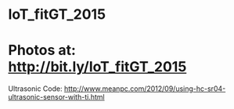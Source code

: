 # IoT_fitGT_2015

# Photos at: http://bit.ly/IoT_fitGT_2015

Ultrasonic Code: http://www.meanpc.com/2012/09/using-hc-sr04-ultrasonic-sensor-with-ti.html
